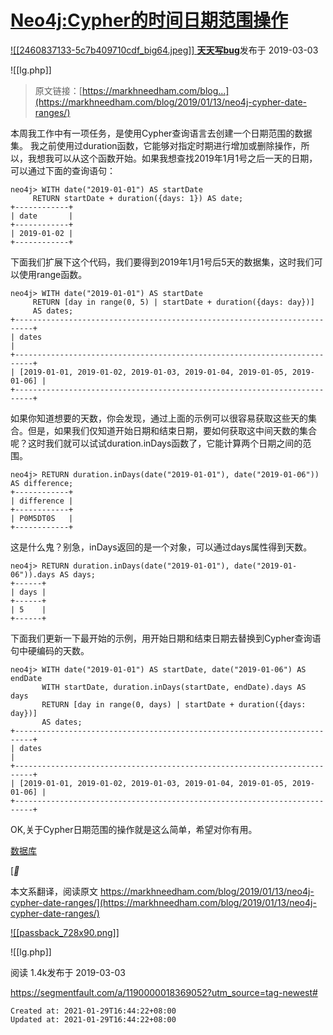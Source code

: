 
# [Neo4j:Cypher的时间日期范围操作](https://segmentfault.com/a/1190000018369052)

[![[2460837133-5c7b409710cdf_big64.jpeg]]
**天天写bug**](https://segmentfault.com/u/dddbug)发布于 2019-03-03

![[lg.php]]

> 原文链接：[https://markhneedham.com/blog...](https://markhneedham.com/blog/2019/01/13/neo4j-cypher-date-ranges/)

本周我工作中有一项任务，是使用Cypher查询语言去创建一个日期范围的数据集。
我之前使用过duration函数，它能够对指定时期进行增加或删除操作，所以，我想我可以从这个函数开始。如果我想查找2019年1月1号之后一天的日期，可以通过下面的查询语句：

    neo4j> WITH date("2019-01-01") AS startDate
         RETURN startDate + duration({days: 1}) AS date;
    +------------+
    | date       |
    +------------+
    | 2019-01-02 |
    +------------+

下面我们扩展下这个代码，我们要得到2019年1月1号后5天的数据集，这时我们可以使用range函数。

    neo4j> WITH date("2019-01-01") AS startDate
         RETURN [day in range(0, 5) | startDate + duration({days: day})]
         AS dates;
    +--------------------------------------------------------------------------+
    | dates                                                                    |
    +--------------------------------------------------------------------------+
    | [2019-01-01, 2019-01-02, 2019-01-03, 2019-01-04, 2019-01-05, 2019-01-06] |
    +--------------------------------------------------------------------------+

如果你知道想要的天数，你会发现，通过上面的示例可以很容易获取这些天的集合。但是，如果我们仅知道开始日期和结束日期，要如何获取这中间天数的集合呢？这时我们就可以试试duration.inDays函数了，它能计算两个日期之间的范围。

    neo4j> RETURN duration.inDays(date("2019-01-01"), date("2019-01-06")) AS difference;
    +------------+
    | difference |
    +------------+
    | P0M5DT0S   |
    +------------+

这是什么鬼？别急，inDays返回的是一个对象，可以通过days属性得到天数。

    neo4j> RETURN duration.inDays(date("2019-01-01"), date("2019-01-06")).days AS days;
    +------+
    | days |
    +------+
    | 5    |
    +------+

下面我们更新一下最开始的示例，用开始日期和结束日期去替换到Cypher查询语句中硬编码的天数。

    neo4j> WITH date("2019-01-01") AS startDate, date("2019-01-06") AS endDate
           WITH startDate, duration.inDays(startDate, endDate).days AS days
           RETURN [day in range(0, days) | startDate + duration({days: day})]
           AS dates;
    +--------------------------------------------------------------------------+
    | dates                                                                    |
    +--------------------------------------------------------------------------+
    | [2019-01-01, 2019-01-02, 2019-01-03, 2019-01-04, 2019-01-05, 2019-01-06] |
    +--------------------------------------------------------------------------+

OK,关于Cypher日期范围的操作就是这么简单，希望对你有用。

[数据库](https://segmentfault.com/t/%E6%95%B0%E6%8D%AE%E5%BA%93)

[__

本文系翻译，阅读原文
https://markhneedham.com/blog/2019/01/13/neo4j-cypher-date-ranges/](https://markhneedham.com/blog/2019/01/13/neo4j-cypher-date-ranges/)

[![[passback_728x90.png]]](https://integralads.com/capabilities/brand-safety/?utm_campaign=GLB-g&utm_medium=gdisplay&utm_source=gsites)

![[lg.php]]

阅读 1.4k发布于 2019-03-03

<https://segmentfault.com/a/1190000018369052?utm_source=tag-newest#>

    Created at: 2021-01-29T16:44:22+08:00
    Updated at: 2021-01-29T16:44:22+08:00

